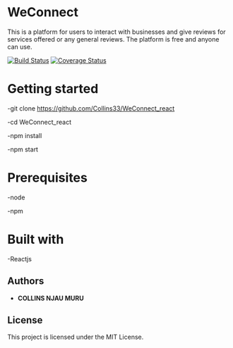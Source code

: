 # WeConnect

This is a platform for users to interact with businesses and give reviews for services offered or any general reviews. The platform is free and anyone can use.

[![Build Status](https://travis-ci.org/Collins33/WeConnect_react.svg?branch=master)](https://travis-ci.org/Collins33/WeConnect_react)  [![Coverage Status](https://coveralls.io/repos/github/Collins33/WeConnect_react/badge.svg?branch=master)](https://coveralls.io/github/Collins33/WeConnect_react?branch=master)



# Getting started

-git clone https://github.com/Collins33/WeConnect_react

-cd WeConnect_react

-npm install

-npm start

# Prerequisites

-node

-npm

# Built with

-Reactjs


## Authors

* **COLLINS NJAU MURU** 



## License

This project is licensed under the MIT License. 



